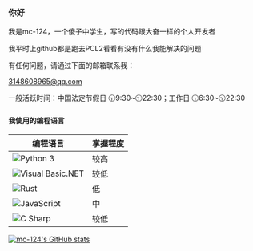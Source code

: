### 你好

我是mc-124，一个傻子中学生，写的代码跟大奋一样的个人开发者

我平时上github都是跑去PCL2看看有没有什么我能解决的问题

有任何问题，请通过下面的邮箱联系我：

[3148608965@qq.com](mailto:3148608965@qq.com)

一般活跃时间：中国法定节假日 🕤9:30\~🕥22:30；工作日 🕡6:30\~🕥22:30

#### 我使用的编程语言
|编程语言|掌握程度|
|-|-|
|![Python 3](https://img.shields.io/badge/Python_3-3d7aab?style=for-the-badge&logo=python&logoColor=ffffff)                      |较高|
|![Visual Basic.NET](https://img.shields.io/badge/visual_basic.net-5a2c8f?style=for-the-badge&logo=visualbasic&logoColor=ffffff) |较低|
|![Rust](https://img.shields.io/badge/rust-c92b2b?style=for-the-badge&logo=rust&logoColor=ffffff)                      |低|
|![JavaScript](https://img.shields.io/badge/java_script-f7df1e?style=for-the-badge&logo=javascript&logoColor=ffffff)             |中|
|![C Sharp](https://img.shields.io/badge/c_sharp-178600?style=for-the-badge&logo=csharp&logoColor=ffffff)                        |较低|

[![mc-124's GitHub stats](https://github-readme-stats.vercel.app/api?username=mc-124)](https://github.com/anuraghazra/github-readme-stats)
